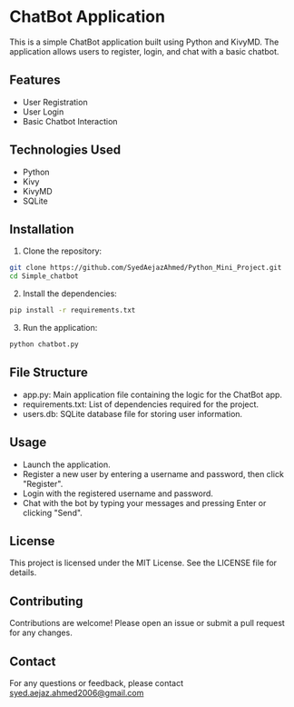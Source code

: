 # ChatBot Application

This is a simple ChatBot application built using Python and KivyMD. The application allows users to register, login, and chat with a basic chatbot.

## Features

- User Registration
- User Login
- Basic Chatbot Interaction

## Technologies Used

- Python
- Kivy
- KivyMD
- SQLite

## Installation

1. Clone the repository:
```bash
git clone https://github.com/SyedAejazAhmed/Python_Mini_Project.git
cd Simple_chatbot
```

2. Install the dependencies:
```bash
pip install -r requirements.txt
```

3. Run the application:
```bash
python chatbot.py
```

## File Structure
- app.py: Main application file containing the logic for the ChatBot app.
- requirements.txt: List of dependencies required for the project.
- users.db: SQLite database file for storing user information.

## Usage
- Launch the application.
- Register a new user by entering a username and password, then click "Register".
- Login with the registered username and password.
- Chat with the bot by typing your messages and pressing Enter or clicking "Send".

## License
This project is licensed under the MIT License. See the LICENSE file for details.

## Contributing
Contributions are welcome! Please open an issue or submit a pull request for any changes.

## Contact
For any questions or feedback, please contact syed.aejaz.ahmed2006@gmail.com
